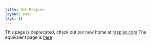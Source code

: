 ```yaml
---
title: Get Rasplex
layout: post
tags: []
---
```



 This page is deprecated, check out our new home at [rasplex.com](http://rasplex.com) The equivalent page is [here](http://rasplex.com/get-started/download-rasplex.html)

